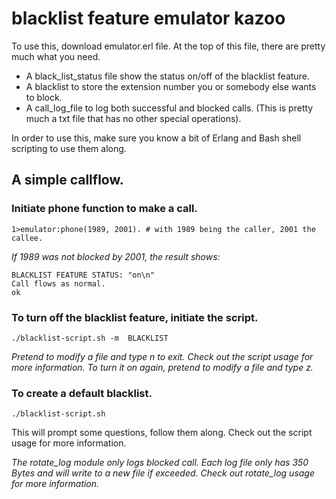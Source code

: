 # blacklist feature emulator kazoo

To use this, download emulator.erl file. At the top of this file, there are
pretty much what you need.

- A black_list_status file show the status on/off of the blacklist feature.
- A blacklist to store the extension number you or somebody else wants to block.
- A call_log_file to log both successful and blocked calls. (This is pretty
  much a txt file that has no other special operations).

In order to use this, make sure you know a bit of Erlang and Bash shell
scripting to use them along.

## A simple callflow.

### Initiate phone function to make a call.

    1>emulator:phone(1989, 2001). # with 1989 being the caller, 2001 the callee.

_If 1989 was not blocked by 2001, the result shows:_

    BLACKLIST FEATURE STATUS: "on\n"
    Call flows as normal.
    ok

### To turn off the blacklist feature, initiate the script.

    ./blacklist-script.sh -m  BLACKLIST

_Pretend to modify a file and type n to exit. Check out the script usage for
more information. To turn it on again, pretend to modify a file and type z._

### To create a default blacklist.

    ./blacklist-script.sh

This will prompt some questions, follow them along. Check out the script usage
for more information.

_The rotate_log module only logs blocked call. Each log file only has 350
Bytes and will write to a new file if exceeded. Check out rotate_log usage
for more information._

